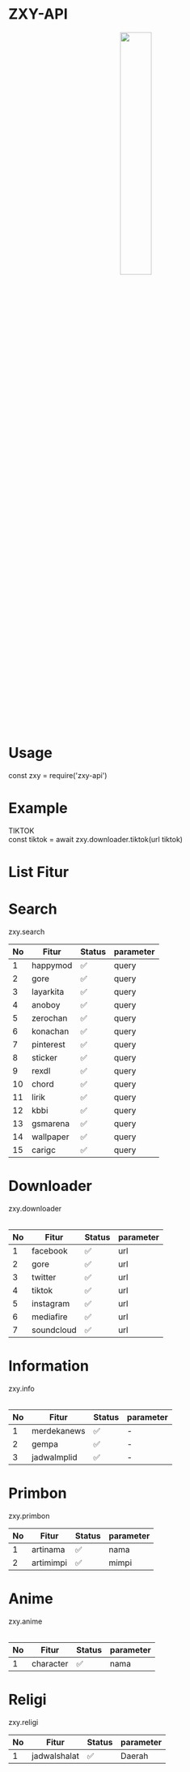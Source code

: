 # ZXY-API

<p align="center">
	<img src="https://www.itl.cat/pngfile/big/321-3216663_anime-girl-loli-cute-brown-hair-twintails-cute.jpg" width="35%" style="margin-left: auto;margin-right: auto;display: block;">
</p>

# Usage
const zxy = require('zxy-api')</br>

# Example
TIKTOK</br>
const tiktok = await zxy.downloader.tiktok(url tiktok)

# List Fitur
# Search
zxy.search</b></b>
<table class="tg">
<thead>
  <tr>
    <th class="tg-0pky">No</th>
    <th class="tg-0pky">Fitur</th>
    <th class="tg-0pky">Status</th>
    <th class="tg-0pky">parameter</th>
  </tr>
</thead>
<tbody>
  <tr>
    <td class="tg-0pky">1</td>
    <td class="tg-0pky">happymod</td>
    <td class="tg-0pky">✅</td>
    <td class="tg-0pky">query</td>
  </tr>
  <tr>
    <td class="tg-0pky">2</td>
    <td class="tg-0pky">gore</td>
    <td class="tg-0pky">✅</td>
    <td class="tg-0pky">query</td>
  </tr>
  <tr>
    <td class="tg-0pky">3</td>
    <td class="tg-0pky">layarkita</td>
    <td class="tg-0pky">✅</td>
    <td class="tg-0pky">query</td>
  </tr>
  <tr>
    <td class="tg-0pky">4</td>
    <td class="tg-0pky">anoboy</td>
    <td class="tg-0pky">✅</td>
    <td class="tg-0pky">query</td>
  </tr>
  <tr>
    <td class="tg-0pky">5</td>
    <td class="tg-0pky">zerochan</td>
    <td class="tg-0pky">✅</td>
    <td class="tg-0pky">query</td>
  </tr>
  <tr>
    <td class="tg-0pky">6</td>
    <td class="tg-0pky">konachan</td>
    <td class="tg-0pky">✅</td>
    <td class="tg-0pky">query</td>
  </tr>
  <tr>
    <td class="tg-0pky">7</td>
    <td class="tg-0pky">pinterest</td>
    <td class="tg-0pky">✅</td>
    <td class="tg-0pky">query</td>
  </tr>
  <tr>
    <td class="tg-0pky">8</td>
    <td class="tg-0pky">sticker</td>
    <td class="tg-0pky">✅</td>
    <td class="tg-0pky">query</td>
  </tr>
  <tr>
    <td class="tg-0pky">9</td>
    <td class="tg-0pky">rexdl</td>
    <td class="tg-0pky">✅</td>
    <td class="tg-0pky">query</td>
  </tr>
  <tr>
    <td class="tg-0pky">10</td>
    <td class="tg-0pky">chord</td>
    <td class="tg-0pky">✅</td>
    <td class="tg-0pky">query</td>
  </tr>
  <tr>
    <td class="tg-0pky">11</td>
    <td class="tg-0pky">lirik</td>
    <td class="tg-0pky">✅</td>
    <td class="tg-0pky">query</td>
  </tr>
  <tr>
    <td class="tg-0pky">12</td>
    <td class="tg-0pky">kbbi</td>
    <td class="tg-0pky">✅</td>
    <td class="tg-0pky">query</td>
  </tr>
  <tr>
    <td class="tg-0pky">13</td>
    <td class="tg-0pky">gsmarena</td>
    <td class="tg-0pky">✅</td>
    <td class="tg-0pky">query</td>
  </tr>
  <tr>
    <td class="tg-0pky">14</td>
    <td class="tg-0pky">wallpaper</td>
    <td class="tg-0pky">✅</td>
    <td class="tg-0pky">query</td>
  </tr>
  <tr>
    <td class="tg-0pky">15</td>
    <td class="tg-0pky">carigc</td>
    <td class="tg-0pky">✅</td>
    <td class="tg-0pky">query</td>
  </tr>
</tbody>
</table>

# Downloader
zxy.downloader</br></br>
<table class="tg">
<thead>
  <tr>
    <th class="tg-0pky">No</th>
    <th class="tg-0pky">Fitur</th>
    <th class="tg-0pky">Status</th>
    <th class="tg-0pky">parameter</th>
  </tr>
</thead>
<tbody>
  <tr>
    <td class="tg-0pky">1</td>
    <td class="tg-0pky">facebook</td>
    <td class="tg-0pky">✅</td>
    <td class="tg-0pky">url</td>
  </tr>
  <tr>
    <td class="tg-0pky">2</td>
    <td class="tg-0pky">gore</td>
    <td class="tg-0pky">✅</td>
    <td class="tg-0pky">url</td>
  </tr>
  <tr>
    <td class="tg-0pky">3</td>
    <td class="tg-0pky">twitter</td>
    <td class="tg-0pky">✅</td>
    <td class="tg-0pky">url</td>
  </tr>
  <tr>
    <td class="tg-0pky">4</td>
    <td class="tg-0pky">tiktok</td>
    <td class="tg-0pky">✅</td>
    <td class="tg-0pky">url</td>
  </tr>
  <tr>
    <td class="tg-0pky">5</td>
    <td class="tg-0pky">instagram</td>
    <td class="tg-0pky">✅</td>
    <td class="tg-0pky">url</td>
  </tr>
  <tr>
    <td class="tg-0pky">6</td>
    <td class="tg-0pky">mediafire</td>
    <td class="tg-0pky">✅</td>
    <td class="tg-0pky">url</td>
  </tr>
  <tr>
    <td class="tg-0pky">7</td>
    <td class="tg-0pky">soundcloud</td>
    <td class="tg-0pky">✅</td>
    <td class="tg-0pky">url</td>
  </tr>
</tbody>
</table>

# Information
zxy.info</br></br>
<table class="tg">
<thead>
  <tr>
    <th class="tg-0pky">No</th>
    <th class="tg-0pky">Fitur</th>
    <th class="tg-0pky">Status</th>
    <th class="tg-0pky">parameter</th>
  </tr>
</thead>
<tbody>
  <tr>
    <td class="tg-0pky">1</td>
    <td class="tg-0pky">merdekanews</td>
    <td class="tg-0pky">✅</td>
    <td class="tg-0pky">-</td>
  </tr>
  <tr>
    <td class="tg-0pky">2</td>
    <td class="tg-0pky">gempa</td>
    <td class="tg-0pky">✅</td>
    <td class="tg-0pky">-</td>
  </tr>
  <tr>
    <td class="tg-0pky">3</td>
    <td class="tg-0pky">jadwalmplid</td>
    <td class="tg-0pky">✅</td>
    <td class="tg-0pky">-</td>
  </tr>
</tbody>
</table>

# Primbon
zxy.primbon</b></b>
<table class="tg">
<thead>
  <tr>
    <th class="tg-0pky">No</th>
    <th class="tg-0pky">Fitur</th>
    <th class="tg-0pky">Status</th>
    <th class="tg-0pky">parameter</th>
  </tr>
</thead>
<tbody>
  <tr>
    <td class="tg-0pky">1</td>
    <td class="tg-0pky">artinama</td>
    <td class="tg-0pky">✅</td>
    <td class="tg-0pky">nama</td>
  </tr>
  <tr>
    <td class="tg-0pky">2</td>
    <td class="tg-0pky">artimimpi</td>
    <td class="tg-0pky">✅</td>
    <td class="tg-0pky">mimpi</td>
  </tr>
</tbody>
</table>

# Anime
zxy.anime</br></br>
<table class="tg">
<thead>
  <tr>
    <th class="tg-0pky">No</th>
    <th class="tg-0pky">Fitur</th>
    <th class="tg-0pky">Status</th>
    <th class="tg-0pky">parameter</th>
  </tr>
</thead>
<tbody>
  <tr>
    <td class="tg-0pky">1</td>
    <td class="tg-0pky">character</td>
    <td class="tg-0pky">✅</td>
    <td class="tg-0pky">nama</td>
  </tr>
</tbody>
</table>

# Religi
zxy.religi</b></b>
<table class="tg">
<thead>
  <tr>
    <th class="tg-0pky">No</th>
    <th class="tg-0pky">Fitur</th>
    <th class="tg-0pky">Status</th>
    <th class="tg-0pky">parameter</th>
  </tr>
</thead>
<tbody>
  <tr>
    <td class="tg-0pky">1</td>
    <td class="tg-0pky">jadwalshalat</td>
    <td class="tg-0pky">✅</td>
    <td class="tg-0pky">Daerah</td>
  </tr>
</tbody>
</table>
